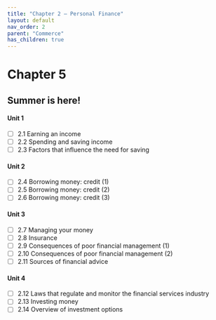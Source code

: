 ```yaml
---
title: "Chapter 2 – Personal Finance"
layout: default
nav_order: 2
parent: "Commerce"
has_children: true
---
```


# Chapter 5

## Summer is here! 

#### Unit 1
- [ ] 2.1 Earning an income
- [ ] 2.2 Spending and saving income
- [ ] 2.3 Factors that influence the need for saving
#### Unit 2
- [ ] 2.4 Borrowing money: credit (1)
- [ ] 2.5 Borrowing money: credit (2)
- [ ] 2.6 Borrowing money: credit (3)
#### Unit 3
- [ ] 2.7 Managing your money
- [ ] 2.8 Insurance
- [ ] 2.9 Consequences of poor financial management (1)
- [ ] 2.10 Consequences of poor financial management (2)
- [ ] 2.11 Sources of financial advice
#### Unit 4
- [ ] 2.12 Laws that regulate and monitor the financial services industry
- [ ] 2.13 Investing money
- [ ] 2.14 Overview of investment options
